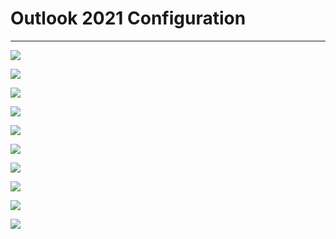 # Outlook 2021 Configuration
---

![](https://in.ncu.edu.tw/center31/Outlook2021_config/Outlook2021_config01.png)

![](https://in.ncu.edu.tw/center31/Outlook2021_config/Outlook2021_config02.png)

![](https://in.ncu.edu.tw/center31/Outlook2021_config/Outlook2021_config03.png)

![](https://in.ncu.edu.tw/center31/Outlook2021_config/Outlook2021_config04.png)

![](https://in.ncu.edu.tw/center31/Outlook2021_config/Outlook2021_config05.png)

![](https://in.ncu.edu.tw/center31/Outlook2021_config/Outlook2021_config06.png)

![](https://in.ncu.edu.tw/center31/Outlook2021_config/Outlook2021_config07.png)

![](https://in.ncu.edu.tw/center31/Outlook2021_config/Outlook2021_config08.png)

![](https://in.ncu.edu.tw/center31/Outlook2021_config/Outlook2021_config09.png)

![](https://in.ncu.edu.tw/center31/Outlook2021_config/Outlook2021_config10.png)